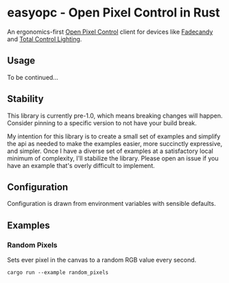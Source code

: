 # easyopc - Open Pixel Control in Rust
An ergonomics-first [Open Pixel Control](http://openpixelcontrol.org/) client for devices like [Fadecandy](http://www.misc.name/fadecandy/) and [Total Control Lighting](http://www.coolneon.com/category/total-control-lighting/).

## Usage
To be continued...

## Stability
This library is currently pre-1.0, which means breaking changes will happen. Consider pinning to a specific version to not have your build break.

My intention for this library is to create a small set of examples and simplify the api as needed to make the examples easier, more succinctly expressive, and simpler. Once I have a diverse set of examples at a satisfactory local minimum of complexity, I'll stabilize the library. Please open an issue if you have an example that's overly difficult to implement.

## Configuration
Configuration is drawn from environment variables with sensible defaults.


## Examples
### Random Pixels

Sets ever pixel in the canvas to a random RGB value every second.

```cargo run --example random_pixels```
